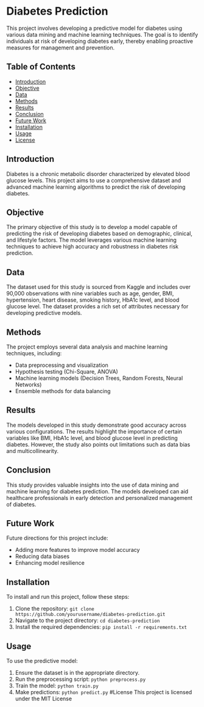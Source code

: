 # Diabetes Prediction

This project involves developing a predictive model for diabetes using various data mining and machine learning techniques. The goal is to identify individuals at risk of developing diabetes early, thereby enabling proactive measures for management and prevention.

## Table of Contents
- [Introduction](#introduction)
- [Objective](#objective)
- [Data](#data)
- [Methods](#methods)
- [Results](#results)
- [Conclusion](#conclusion)
- [Future Work](#future-work)
- [Installation](#installation)
- [Usage](#usage)
- [License](#license)

## Introduction
Diabetes is a chronic metabolic disorder characterized by elevated blood glucose levels. This project aims to use a comprehensive dataset and advanced machine learning algorithms to predict the risk of developing diabetes.

## Objective
The primary objective of this study is to develop a model capable of predicting the risk of developing diabetes based on demographic, clinical, and lifestyle factors. The model leverages various machine learning techniques to achieve high accuracy and robustness in diabetes risk prediction.

## Data
The dataset used for this study is sourced from Kaggle and includes over 90,000 observations with nine variables such as age, gender, BMI, hypertension, heart disease, smoking history, HbA1c level, and blood glucose level. The dataset provides a rich set of attributes necessary for developing predictive models.

## Methods
The project employs several data analysis and machine learning techniques, including:
- Data preprocessing and visualization
- Hypothesis testing (Chi-Square, ANOVA)
- Machine learning models (Decision Trees, Random Forests, Neural Networks)
- Ensemble methods for data balancing

## Results
The models developed in this study demonstrate good accuracy across various configurations. The results highlight the importance of certain variables like BMI, HbA1c level, and blood glucose level in predicting diabetes. However, the study also points out limitations such as data bias and multicollinearity.

## Conclusion
This study provides valuable insights into the use of data mining and machine learning for diabetes prediction. The models developed can aid healthcare professionals in early detection and personalized management of diabetes.

## Future Work
Future directions for this project include:
- Adding more features to improve model accuracy
- Reducing data biases
- Enhancing model resilience

## Installation
To install and run this project, follow these steps:
1. Clone the repository: `git clone https://github.com/yourusername/diabetes-prediction.git`
2. Navigate to the project directory: `cd diabetes-prediction`
3. Install the required dependencies: `pip install -r requirements.txt`

## Usage
To use the predictive model:
1. Ensure the dataset is in the appropriate directory.
2. Run the preprocessing script: `python preprocess.py`
3. Train the model: `python train.py`
4. Make predictions: `python predict.py`
#License
This project is licensed under the MIT License
